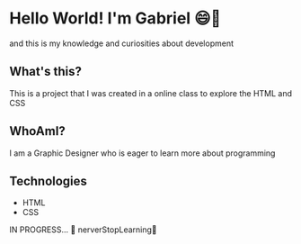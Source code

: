 # Hello World! I'm Gabriel 😄🖖
and this is my knowledge and curiosities about development 

## What's this?

This is a project that I was created in a online class to explore the HTML and CSS

## WhoAmI?

I am a Graphic Designer who is eager to learn more about programming 

## Technologies

* HTML
* CSS

IN PROGRESS... 🚧
nerverStopLearning🚀
